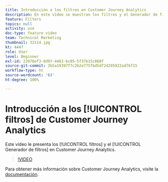 ```yaml
---
title: Introducción a los filtros en Customer Journey Analytics
description: En este vídeo se muestran los filtros y el Generador de filtros de Customer Journey Analytics de Adobe.
feature: Filters
topics: null
activity: use
doc-type: feature video
team: Technical Marketing
thumbnail: 32114.jpg
kt: 4447
role: User
level: Beginner
exl-id: 22076ef3-8d97-4483-bc05-5f37b15c868f
source-git-commit: 2b5a19397f7c2b2e775fbd5d724205922ad76f15
workflow-type: ht
source-wordcount: '63'
ht-degree: 100%

---
```


# Introducción a los [!UICONTROL filtros] de Customer Journey Analytics

Este vídeo le presenta los [!UICONTROL filtros] y el [!UICONTROL Generador de filtros] en Customer Journey Analytics.

>[!VIDEO](https://video.tv.adobe.com/v/32114/?quality=12)

Para obtener más información sobre Customer Journey Analytics, visite la [documentación](https://docs.adobe.com/content/help/es-ES/analytics-platform/using/cja-landing.html).
